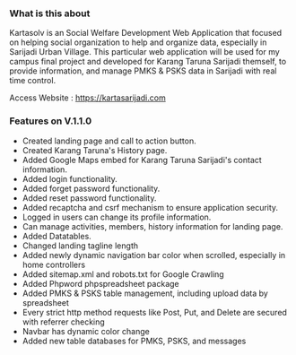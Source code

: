### What is this about
Kartasolv is an Social Welfare Development Web Application that focused on helping social organization to help and organize data, especially in Sarijadi Urban Village. This particular web application will be used for my campus final project and developed for Karang Taruna Sarijadi themself, to provide information, and manage PMKS & PSKS data in Sarijadi with real time control.

Access Website : https://kartasarijadi.com

### Features on V.1.1.0
- Created landing page and call to action button.
- Created Karang Taruna's History page.
- Added Google Maps embed for Karang Taruna Sarijadi's contact information.
- Added login functionality.
- Added forget password functionality.
- Added reset password functionality.
- Added recaptcha and csrf mechanism to ensure application security.
- Logged in users can change its profile information.
- Can manage activities, members, history information for landing page.
- Added Datatables.
- Changed landing tagline length
- Added newly dynamic navigation bar color when scrolled, especially in home controllers
- Added sitemap.xml and robots.txt for Google Crawling
- Added Phpword phpspreadsheet package
- Added PMKS & PSKS table management, including upload data by spreadsheet
- Every strict http method requests like Post, Put, and Delete are secured with referrer checking
- Navbar has dynamic color change
- Added new table databases for PMKS, PSKS, and messages
